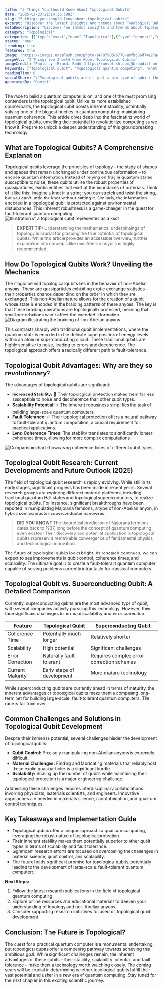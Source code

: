 ```yaml
---
title: "5 Things You Should Know About Topological Qubits"
date: "2025-03-23T21:14:36.588Z"
slug: "5-things-you-should-know-about-topological-qubits"
excerpt: "Discover the latest insights and trends about Topological Qubits. This comprehensive guide covers everything you need to know about Topological Qubits in 2025."
metaDescription: "Discover the latest insights and trends about Topological Qubits. This comprehensive guide covers everything you need to know about Topological Qubits in 2..."
category: "Topological"
categories: [{"type":"exact","name":"Topological"},{"type":"general","name":"Physics"},{"type":"medium","name":"Quantum Computing"},{"type":"specific","name":"Quantum Information"},{"type":"niche","name":"Fault Tolerance"}]
status: "new"
trending: true
featured: true
image: "https://images.unsplash.com/photo-1470790376778-a9fbc86d70e2?q=85&w=1200&fit=max&fm=webp&auto=compress"
imageAlt: "5 Things You Should Know About Topological Qubits"
imageCredit: "Photo by [Brandi Redd](https://unsplash.com/@brandi1) on Unsplash"
keywords: ["topological qubit", "topological quantum computing", "what are topological qubits", "topological qubit explained", "buy topological qubit", "topological qubit research", "topological qubit advantages", "future of topological qubits", "topological qubit vs superconducting qubit", "how do topological qubits work"]
readingTime: 6
socialShare: "\"Topological qubits aren't just a new type of qubit; they're a fundamentally different approach to quantum computing, promising unprecedented stability and scalability.\""
generatedBy: "Gemini"
---
```




The race to build a quantum computer is on, and one of the most promising contenders is the topological qubit. Unlike its more established counterparts, the topological qubit boasts inherent stability, potentially solving one of the biggest hurdles in quantum computing: maintaining quantum coherence.  This article dives deep into the fascinating world of topological qubits, unveiling their potential to revolutionize computing as we know it.  Prepare to unlock a deeper understanding of this groundbreaking technology.

## What are Topological Qubits? A Comprehensive Explanation

Topological qubits leverage the principles of topology – the study of shapes and spaces that remain unchanged under continuous deformation – to encode quantum information.  Instead of relying on fragile quantum states susceptible to noise, these qubits utilize the robust properties of quasiparticles, exotic entities that exist at the boundaries of materials.  Think of it like this: imagine a knot in a string; you can stretch and twist the string, but you can't untie the knot without cutting it.  Similarly, the information encoded in a topological qubit is protected against environmental disturbances.  This inherent robustness is a game-changer in the quest for fault-tolerant quantum computing. ![Illustration of a topological qubit represented as a knot](https://images.unsplash.com/photo-1451187580459-43490279c0fa?q=85&w=1200&fit=max&fm=webp&auto=compress)

> **EXPERT TIP:**  Understanding the mathematical underpinnings of topology is crucial for grasping the true potential of topological qubits.  While this article provides an accessible overview, further exploration into concepts like non-Abelian anyons is highly recommended.

## How Do Topological Qubits Work? Unveiling the Mechanics

The magic behind topological qubits lies in the behavior of non-Abelian anyons.  These are quasiparticles exhibiting exotic exchange statistics – their properties change depending on the order in which they are exchanged.  This non-Abelian nature allows for the creation of a qubit whose state is encoded in the braiding patterns of these anyons.  The key is that these braiding operations are topologically protected, meaning that small perturbations won't affect the encoded information.  ![Diagram illustrating the braiding of non-Abelian anyons](https://images.unsplash.com/photo-1484417894907-623942c8ee29?q=85&w=1200&fit=max&fm=webp&auto=compress)

This contrasts sharply with traditional qubit implementations, where the quantum state is encoded in the delicate superposition of energy levels within an atom or superconducting circuit.  These traditional qubits are highly sensitive to noise, leading to errors and decoherence.  The topological approach offers a radically different path to fault-tolerance.

## Topological Qubit Advantages: Why are they so revolutionary?

The advantages of topological qubits are significant:

* **Increased Stability:** 🔑 Their topological protection makes them far less susceptible to noise and decoherence than other qubit types.
* **Scalability Potential:** ⚡  The inherent robustness simplifies the task of building large-scale quantum computers.
* **Fault Tolerance:** ✅  Their topological protection offers a natural pathway to fault-tolerant quantum computation, a crucial requirement for practical applications.
* **Long Coherence Times:**  The stability translates to significantly longer coherence times, allowing for more complex computations.

![Comparison chart showcasing coherence times of different qubit types](https://images.unsplash.com/photo-1517976487492-5750f3195933?q=85&w=1200&fit=max&fm=webp&auto=compress)

## Topological Qubit Research: Current Developments and Future Outlook (2025)

The field of topological qubit research is rapidly evolving.  While still in its early stages, significant progress has been made in recent years.  Several research groups are exploring different material platforms, including fractional quantum Hall states and topological superconductors, to realize topological qubits.  For instance, significant breakthroughs have been reported in manipulating Majorana fermions, a type of non-Abelian anyon, in hybrid semiconductor-superconductor nanowires.

> **DID YOU KNOW?**  The theoretical prediction of Majorana fermions dates back to 1937, long before the concept of quantum computing even existed! Their discovery and potential application in topological qubits represent a remarkable convergence of fundamental physics and technological innovation.

The future of topological qubits looks bright.  As research continues, we can expect to see improvements in qubit control, coherence times, and scalability.  The ultimate goal is to create a fault-tolerant quantum computer capable of solving problems currently intractable for classical computers.

## Topological Qubit vs. Superconducting Qubit: A Detailed Comparison

Currently, superconducting qubits are the most advanced type of qubit, with several companies actively pursuing this technology.  However, they face significant challenges in terms of scalability and error correction.

| Feature          | Topological Qubit                     | Superconducting Qubit                |
|-----------------|--------------------------------------|------------------------------------|
| Coherence Time   | Potentially much longer               | Relatively shorter                   |
| Scalability      | High potential                         | Significant challenges               |
| Error Correction | Naturally fault-tolerant              | Requires complex error correction schemes |
| Current Maturity | Early stage of development            | More mature technology              |



While superconducting qubits are currently ahead in terms of maturity, the inherent advantages of topological qubits make them a compelling long-term bet for building large-scale, fault-tolerant quantum computers.  The race is far from over.

## Common Challenges and Solutions in Topological Qubit Development

Despite their immense potential, several challenges hinder the development of topological qubits:

* **Qubit Control:** Precisely manipulating non-Abelian anyons is extremely difficult.
* **Material Challenges:** Finding and fabricating materials that reliably host these exotic quasiparticles is a significant hurdle.
* **Scalability:**  Scaling up the number of qubits while maintaining their topological protection is a major engineering challenge.

Addressing these challenges requires interdisciplinary collaborations involving physicists, materials scientists, and engineers.  Innovative approaches are needed in materials science, nanofabrication, and quantum control techniques.

## Key Takeaways and Implementation Guide

* Topological qubits offer a unique approach to quantum computing, leveraging the robust nature of topological protection.
* Their inherent stability makes them potentially superior to other qubit types in terms of scalability and fault tolerance.
* Significant research efforts are focused on overcoming the challenges in material science, qubit control, and scalability.
* The future holds significant promise for topological qubits, potentially leading to the development of large-scale, fault-tolerant quantum computers.

**Next Steps:**

1.  Follow the latest research publications in the field of topological quantum computing.
2.  Explore online resources and educational materials to deepen your understanding of topology and non-Abelian anyons.
3.  Consider supporting research initiatives focused on topological qubit development.

## Conclusion: The Future is Topological?

The quest for a practical quantum computer is a monumental undertaking, but topological qubits offer a compelling pathway towards achieving this ambitious goal. While significant challenges remain, the inherent advantages of these qubits – their stability, scalability potential, and fault tolerance – make them a technology worth watching closely.  The coming years will be crucial in determining whether topological qubits fulfill their vast potential and usher in a new era of quantum computing.  Stay tuned for the next chapter in this exciting scientific journey.

